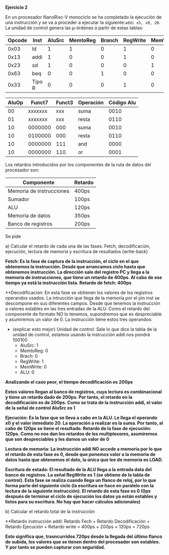 **Ejercicio 2**

En un procesador NanoRisc-V monociclo se ha completado la ejecución de una instrucción y se va a proceder a ejecutar la siguiente:`addi x5, x0, 20`. La unidad de control genera las µ-órdenes a partir de estas tablas:

|Opcode |	Inst| 	AluSrc| 	MemtoReg| 	Branch| 	RegWrite| 	MemWrite| 	AluOp|
|--|--|--|--|--|--|--|--|
|0x03| 	ld| 	1| 	1| 	0| 	1| 	0| 	00|
|0x13| 	addi| 	1| 	0| 	0| 	1|	0| 	00|
|0x23| 	sd| 	1| 	0| 	0| 	0| 	1| 	00|
|0x63| 	beq| 	0| 	0| 	1| 	0| 	0| 	01|
|0x33| 	Tipo R| 	0| 	0| 	0| 	1| 	0| 	10|


|AluOp| 	Funct7| 	Funct3| 	Operación| 	Código Alu|
|--|--|--|--|--|
|00| 	xxxxxxx| 	xxx| 	suma| 	0010|
|01| 	xxxxxxx| 	xxx| 	resta| 	0110|
|10| 	0000000| 	000| 	suma| 	0010|
|10| 	0100000| 	000| 	resta| 	0110|
|10| 	0000000| 	111|	and |	0000|
|10| 	0000000| 	110| 	or |	0001|

Los retardos introducidos por los componentes de la ruta de datos del procesador son:

|Componente| 	Retardo|
|--|--|
|Memoria de instrucciones |	400ps|
|Sumador 	|100ps|
|ALU |	120ps|
|Memoria de datos |	350ps|
|Banco de registros |	200ps|

Se pide

a) Calcular el retardo de cada una de las fases: Fetch, decodificación, ejecución, lectura de memoria y escritura de resultados (write-back)

**Fetch: Es la fase de captura de la instrucción, el ciclo en el que obtenemos la instrucción. Desde que arrancamos ciclo hasta que obtenemos instrucción. La dirección sale del registro PC y llega a la memoria de instrucciones, que tiene un retardo de 400ps. Al cabo de ese tiempo ya está la instrucción lista. Retardo de fetch: 400ps**

**Decodificación: En esta fase se obtienen los valores de los registros operandos usados. La intrucción que llega de la memoria por el pin inst se descompone en sus diferentes campos. Desde que tenemos la instrucción a valores estables en las tres entradas de la ALU. Como el retardo del componente de formato NO lo tenemos, supondremos que es despreciable y asumiremos un valor de 0. La instrucción tiene estos tres operandos:
  * (explicar esto mejor) Unidad de control: Sale lo que dice la tabla de la unidad de control, estamos usando la instrucción addi nos pondrá 100100
     *  AluSrc: 1 
     * MemtoReg: 0
     * Brach: 0
     * RegWrite: 1
     * MemWrite: 0
     * ALU: 0

**Analizando el caso peor, el tiempo decodificación es 200ps**

**Estos valores llegan al banco de registros, cuya lectura es combinacional y tiene un retardo dado de 200ps. Por tanto, el retardo en la decodificación es de 200ps. Como se trata de la instrucción addi, el valor de la señal de control AluSrc es 1**

**Ejecución: Es la fase que se lleva a cabo en la ALU. Le llega el operando x0 y el valor inmediato 20. La operación a realizar es la suma. Por tanto, al cabo de 120ps se tiene el resultado. Retardo de la fase de ejecución: 120ps. Como no nos dan los retardos de los multiplexores, asumiremos que son despreciables y les damos un valor de 0**

**Lectura de memoria: La instrucción addi NO accede a memoria por lo que el retardo de esta fase es 0, desde que ponemos valor a la memoria de datos hasta que obtenemos el dato, la única que lee de memoria es LOAD.**

**Escritura de estado: El resultado de la ALU llega a la entrada data del banco de registros. La señal RegWrite es 1 (se obtiene de la tabla de control). Esta fase se realiza cuando llega un flanco de reloj, por lo que forma parte del siguiente ciclo (la escritura se hace en paralelo con la lectura de la siguiente instrucción). El retardo de esta fase es 0 (0ps después de terminar el ciclo de ejecución los datos ya están estables y listos para su escritura. No hay que hacer cálculos adicionales)**

b) Calcular el retardo total de la instrucción

**Retardo instrucción addi: Retardo Fech + Retardo Decodificación + Retardo Ejecución + Retardo write = 400ps + 200ps + 120ps = 720ps

**Esto significa que, trasncurridos 720ps desde la llegada del último flanco de subida, los valores que se tienen dentro del procesador son estables. Y por tanto se pueden capturar con seguridad.**

